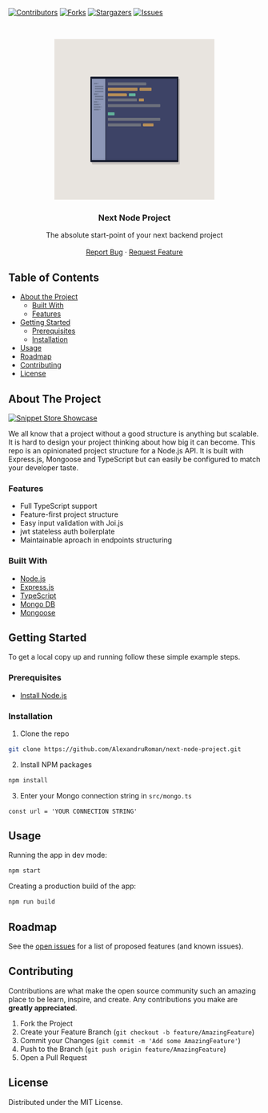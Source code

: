 <!-- PROJECT SHIELDS -->
<!--
*** I'm using markdown "reference style" links for readability.
*** Reference links are enclosed in brackets [ ] instead of parentheses ( ).
*** See the bottom of this document for the declaration of the reference variables
*** for contributors-url, forks-url, etc. This is an optional, concise syntax you may use.
*** https://www.markdownguide.org/basic-syntax/#reference-style-links
-->

[![Contributors][contributors-shield]][contributors-url]
[![Forks][forks-shield]][forks-url]
[![Stargazers][stars-shield]][stars-url]
[![Issues][issues-shield]][issues-url]

<!-- PROJECT LOGO -->
<br />
<p align="center">
  <a href="https://github.com/AlexandruRoman/next-node-project">
    <img src="logo.png" alt="Logo" width="320" height="320">
  </a>

  <h3 align="center">Next Node Project</h3>

  <p align="center">
    The absolute start-point of your next backend project
    <br />
    <br />
    <a href="https://github.com/AlexandruRoman/next-node-project/issues">Report Bug</a>
    ·
    <a href="https://github.com/AlexandruRoman/next-node-project/issues">Request Feature</a>
  </p>
</p>

<!-- TABLE OF CONTENTS -->

## Table of Contents

- [About the Project](#about-the-project)
  - [Built With](#built-with)
  - [Features](#features)
- [Getting Started](#getting-started)
  - [Prerequisites](#prerequisites)
  - [Installation](#installation)
- [Usage](#usage)
- [Roadmap](#roadmap)
- [Contributing](#contributing)
- [License](#license)

<!-- ABOUT THE PROJECT -->

## About The Project

[![Snippet Store Showcase][product-screenshot]](https://github.com/AlexandruRoman/next-node-project)

We all know that a project without a good structure is anything but scalable. It is hard to design your project thinking about how big it can become. This repo is an opinionated project structure for a Node.js API. It is built with Express.js, Mongoose and TypeScript but can easily be configured to match your developer taste.

### Features

- Full TypeScript support
- Feature-first project structure
- Easy input validation with Joi.js
- jwt stateless auth boilerplate
- Maintainable aproach in endpoints structuring

### Built With

- [Node.js](https://nodejs.org)
- [Express.js](https://expressjs.com)
- [TypeScript](https://www.typescriptlang.org)
- [Mongo DB](https://www.mongodb.com)
- [Mongoose](https://mongoosejs.com/)

<!-- GETTING STARTED -->

## Getting Started

To get a local copy up and running follow these simple example steps.

### Prerequisites

- [Install Node.js](https://nodejs.org/en/download/)

### Installation

1. Clone the repo

```sh
git clone https://github.com/AlexandruRoman/next-node-project.git
```

2. Install NPM packages

```sh
npm install
```

3. Enter your Mongo connection string in `src/mongo.ts`

```JS
const url = 'YOUR CONNECTION STRING'
```

<!-- USAGE EXAMPLES -->

## Usage

Running the app in dev mode:

```sh
npm start
```

Creating a production build of the app:

```sh
npm run build
```

<!-- ROADMAP -->

## Roadmap

See the [open issues](https://github.com/AlexandruRoman/next-node-project/issues) for a list of proposed features (and known issues).

<!-- CONTRIBUTING -->

## Contributing

Contributions are what make the open source community such an amazing place to be learn, inspire, and create. Any contributions you make are **greatly appreciated**.

1. Fork the Project
2. Create your Feature Branch (`git checkout -b feature/AmazingFeature`)
3. Commit your Changes (`git commit -m 'Add some AmazingFeature'`)
4. Push to the Branch (`git push origin feature/AmazingFeature`)
5. Open a Pull Request

<!-- LICENSE -->

## License

Distributed under the MIT License.

<!-- CONTACT -->

<!-- ACKNOWLEDGEMENTS -->

<!-- MARKDOWN LINKS & IMAGES -->
<!-- https://www.markdownguide.org/basic-syntax/#reference-style-links -->

[contributors-shield]: https://img.shields.io/github/contributors/AlexandruRoman/next-node-project.svg?style=flat-square
[contributors-url]: https://github.com/AlexandruRoman/next-node-project/graphs/contributors
[forks-shield]: https://img.shields.io/github/forks/AlexandruRoman/next-node-project.svg?style=flat-square
[forks-url]: https://github.com/AlexandruRoman/next-node-project/network/members
[stars-shield]: https://img.shields.io/github/stars/AlexandruRoman/next-node-project.svg?style=flat-square
[stars-url]: https://github.com/AlexandruRoman/next-node-project/stargazers
[issues-shield]: https://img.shields.io/github/issues/AlexandruRoman/next-node-project.svg?style=flat-square
[issues-url]: https://github.com/AlexandruRoman/next-node-project/issues
[linkedin-shield]: https://img.shields.io/badge/-LinkedIn-black.svg?style=flat-square&logo=linkedin&colorB=555
[linkedin-url]: https://www.linkedin.com/in/alexandru-daniel-roman/
[product-screenshot]: screenshot.png
